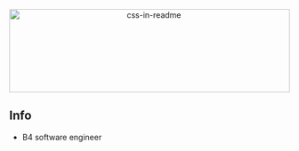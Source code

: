 <div align="center">
    <img src="/svg/me.svg" width="100%" height="150px" alt="css-in-readme">
</div>

## Info

- B4 software engineer

